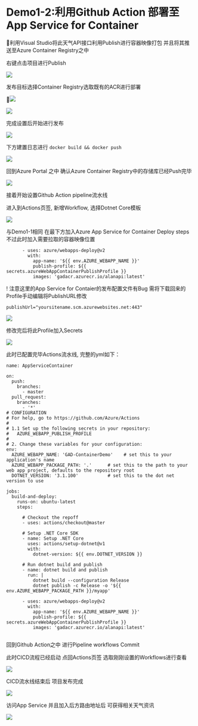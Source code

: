 # Demo1-2:利用Github Action 部署至App Service for Container

利用Visual Studio将此天气API接口利用Publish进行容器映像打包
并且将其推送至Azure Container Registry之中

右键点击项目进行Publish

![](Demo1-2/2020-10-22-17-40-31.png)

发布目标选择Container Registry选取既有的ACR进行部署

![](Demo1-2/2020-10-22-17-42-13.png)

![](Demo1-2/2020-10-22-17-43-19.png)

完成设置后开始进行发布

![](Demo1-2/2020-10-22-17-43-58.png)

下方建置日志进行 `docker build && docker push`

![](Demo1-2/2020-10-22-17-44-59.png)

回到Azure Portal 之中 确认Azure Container Registry中的存储库已经Push完毕

![](Demo1-2/2020-10-22-17-46-53.png)

接着开始设置Github Action pipeline流水线

进入到Actions页签, 新增Workflow, 选择Dotnet Core模板

![](Demo1-2/2020-10-22-17-48-59.png)

与Demo1-1相同 在最下方加入Azure App Service for Container Deploy steps
不过此时加入需要拉取的容器映像位置

```
      - uses: azure/webapps-deploy@v2
        with:
          app-name: '${{ env.AZURE_WEBAPP_NAME }}'
          publish-profile: ${{ secrets.azureWebAppContainerPublishProfile }}
          images: 'gadacr.azurecr.io/alanapi:latest'
```

! 注意这里的App Service for Contaier的发布配置文件有Bug 需将下载回来的Profile手动编辑将PublishURL修改

`publishUrl="yoursitename.scm.azurewebsites.net:443"`

![](Demo1-2/2020-10-22-17-53-30.png)

修改完后将此Profile加入Secrets

![](Demo1-2/2020-10-22-17-54-45.png)

此时已配置完毕Actions流水线, 完整的yml如下：

```
name: AppServiceContainer

on:
  push:
    branches:
      - master
  pull_request:
    branches:
      - '*'
# CONFIGURATION
# For help, go to https://github.com/Azure/Actions
#
# 1.1 Set up the following secrets in your repository:
#   AZURE_WEBAPP_PUBLISH_PROFILE
#
# 2. Change these variables for your configuration:
env:
  AZURE_WEBAPP_NAME: 'GAD-ContainerDemo'    # set this to your application's name
  AZURE_WEBAPP_PACKAGE_PATH: '.'      # set this to the path to your web app project, defaults to the repository root
  DOTNET_VERSION: '3.1.100'           # set this to the dot net version to use

jobs:
  build-and-deploy:
    runs-on: ubuntu-latest
    steps:

      # Checkout the repoff
      - uses: actions/checkout@master
      
      # Setup .NET Core SDK
      - name: Setup .NET Core
        uses: actions/setup-dotnet@v1
        with:
          dotnet-version: ${{ env.DOTNET_VERSION }} 
      
      # Run dotnet build and publish
      - name: dotnet build and publish
        run: |
          dotnet build --configuration Release
          dotnet publish -c Release -o '${{ env.AZURE_WEBAPP_PACKAGE_PATH }}/myapp' 

      - uses: azure/webapps-deploy@v2
        with:
          app-name: '${{ env.AZURE_WEBAPP_NAME }}'
          publish-profile: ${{ secrets.azureWebAppContainerPublishProfile }}
          images: 'gadacr.azurecr.io/alanapi:latest'
      
```

回到Github Action之中 进行Pipeline workflows Commit

此时CICD流程已经启动 点回Actions页签 选取刚刚设置的Workflows进行查看

![](Demo1-2/2020-10-22-17-57-23.png)

CICD流水线结束后 项目发布完成

![](Demo1-2/2020-10-22-17-57-54.png)

访问App Service 并且加入后方路由地址后 可获得相关天气资讯

![](Demo1-2/2020-10-22-17-58-24.png)